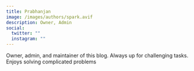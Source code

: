 ```yaml
---
title: Prabhanjan
image: /images/authors/spark.avif
description: Owner, Admin
social:
  twitter: ""
  instagram: ""
---
```


Owner, admin, and maintainer of this blog. Always up for challenging tasks. Enjoys solving complicated problems
